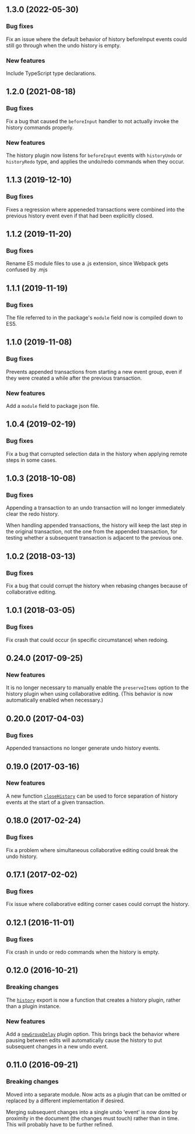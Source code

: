 ## 1.3.0 (2022-05-30)

### Bug fixes

Fix an issue where the default behavior of history beforeInput events could still go through when the undo history is empty.

### New features

Include TypeScript type declarations.

## 1.2.0 (2021-08-18)

### Bug fixes

Fix a bug that caused the `beforeInput` handler to not actually invoke the history commands properly.

### New features

The history plugin now listens for `beforeInput` events with `historyUndo` or `historyRedo` type, and applies the undo/redo commands when they occur.

## 1.1.3 (2019-12-10)

### Bug fixes

Fixes a regression where appeneded transactions were combined into the previous history event even if that had been explicitly closed.

## 1.1.2 (2019-11-20)

### Bug fixes

Rename ES module files to use a .js extension, since Webpack gets confused by .mjs

## 1.1.1 (2019-11-19)

### Bug fixes

The file referred to in the package's `module` field now is compiled down to ES5.

## 1.1.0 (2019-11-08)

### Bug fixes

Prevents appended transactions from starting a new event group, even if they were created a while after the previous transaction.

### New features

Add a `module` field to package json file.

## 1.0.4 (2019-02-19)

### Bug fixes

Fix a bug that corrupted selection data in the history when applying remote steps in some cases.

## 1.0.3 (2018-10-08)

### Bug fixes

Appending a transaction to an undo transaction will no longer immediately clear the redo history.

When handling appended transactions, the history will keep the last step in the original transaction, not the one from the appended transaction, for testing whether a subsequent transaction is adjacent to the previous one.

## 1.0.2 (2018-03-13)

### Bug fixes

Fix a bug that could corrupt the history when rebasing changes because of collaborative editing.

## 1.0.1 (2018-03-05)

### Bug fixes

Fix crash that could occur (in specific circumstance) when redoing.

## 0.24.0 (2017-09-25)

### New features

It is no longer necessary to manually enable the `preserveItems` option to the history plugin when using collaborative editing. (This behavior is now automatically enabled when necessary.)

## 0.20.0 (2017-04-03)

### Bug fixes

Appended transactions no longer generate undo history events.

## 0.19.0 (2017-03-16)

### New features

A new function [`closeHistory`](https://prosemirror.net/docs/ref/version/0.19.0.html#history.closeHistory) can be used to force separation of history events at the start of a given transaction.

## 0.18.0 (2017-02-24)

### Bug fixes

Fix a problem where simultaneous collaborative editing could break the undo history.

## 0.17.1 (2017-02-02)

### Bug fixes

Fix issue where collaborative editing corner cases could corrupt the history.

## 0.12.1 (2016-11-01)

### Bug fixes

Fix crash in undo or redo commands when the history is empty.

## 0.12.0 (2016-10-21)

### Breaking changes

The [`history`](https://prosemirror.net/docs/ref/version/0.12.0.html#history.history) export is now a function
that creates a history plugin, rather than a plugin instance.

### New features

Add a
[`newGroupDelay`](https://prosemirror.net/docs/ref/version/0.12.0.html#history.history^config.newGroupDelay) plugin
option. This brings back the behavior where pausing between edits will
automatically cause the history to put subsequent changes in a new
undo event.

## 0.11.0 (2016-09-21)

### Breaking changes

Moved into a separate module. Now acts as a plugin that can be omitted
or replaced by a different implementation if desired.

Merging subsequent changes into a single undo 'event' is now done by
proximity in the document (the changes must touch) rather than in
time. This will probably have to be further refined.


